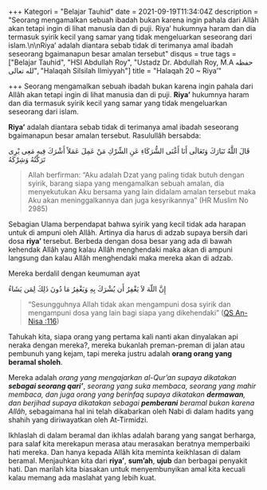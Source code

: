 +++
Kategori = "Belajar Tauhid"
date = 2021-09-19T11:34:04Z
description = "Seorang mengamalkan sebuah ibadah bukan karena ingin pahala dari Allâh akan tetapi ingin di lihat manusia dan di puji. Riya’ hukumnya haram dan dia termasuk syirik kecil yang samar yang tidak mengeluarkan seseorang dari islam.\n\nRiya’ adalah diantara sebab tidak di terimanya amal ibadah seseorang bgaimanapun besar amalan tersebut"
disqus = true
tags = ["Belajar Tauhid", "HSI Abdullah Roy", "Ustadz Dr. Abdullah Roy, M.A حفظه لله تعالى", "Halaqah Silsilah Ilmiyyah"]
title = "Halaqah 20 ~ Riya’"

+++
Seorang mengamalkan sebuah ibadah bukan karena ingin pahala dari Allâh akan tetapi ingin di lihat manusia dan di puji. **Riya’** hukumnya haram dan dia termasuk syirik kecil yang samar yang tidak mengeluarkan seseorang dari islam.

**Riya’** adalah diantara sebab tidak di terimanya amal ibadah seseorang bgaimanapun besar amalan tersebut. Rasulullâh bersabda:

قَالَ اللَّهُ تَبَارَكَ وَتَعَالَى أَنَا أَغْنَى الشُّرَكَاءِ عَنِ الشِّرْكِ مَنْ عَمِلَ عَمَلاً أَشْرَكَ فِيهِ مَعِى يْرِى تَرَكْتُهُ وَشِرْكَهُ

> Allah berfirman: “Aku adalah Dzat yang paling tidak butuh dengan syirik, barang siapa yang mengamalkan sebuah amalan, dia menyekutukan Aku bersama yang lain didalam amalan tersebut maka Aku akan meninggalkannya dan juga kesyrikannya” (HR Muslim No 2985)

Sebagian Ulama berpendapat bahwa syirik yang kecil tidak ada harapan untuk di ampuni oleh Allâh. Artinya dia harus di adzab supaya bersih dari dosa **riya’** tersebut. Berbeda dengan dosa besar yang ada di bawah kehendak Allâh yang kalau Allâh menghendaki maka akan di ampuni langsung dan kalau Allâh menghendaki maka mereka akan di adzab.

Mereka berdalil dengan keumuman ayat

إِنَّ اللّهَ لاَ يَغْفِرُ أَن يُشْرَكَ بِهِ وَيَغْفِرُ مَا دُونَ ذَلِكَ لِمَن يَشَاءُ

> “Sesungguhnya Allah tidak akan mengampuni dosa syirik dan mengampuni dosa yang lain bagi siapa yang dikehendaki” ([QS An-Nisa :116](https://quran.com/4:116?font=v1&translations=33 "QS An-Nisa 116"))

Tahukah kita, siapa orang yang pertama kali nanti akan dinyalakan api neraka dengan mereka?, mereka bukanlah preman-preman di jalan atau pembunuh yang kejam, tapi mereka justru adalah **orang orang yang beramal sholeh**.

Mereka adalah _orang yang mengajarkan al-Qur’an supaya dikatakan **sebagai seorang qari’**_, _seorang yang suka membaca, seorang yang mahir membaca, dan juga orang yang berinfaq supaya dikatakan **dermawan**, dan berjihad supaya dikatakan sebagai **pemberani** beramal bukan karena Allâh_, sebagaimana hal ini telah dikabarkan oleh Nabi di dalam hadits yang shahih yang diriwayatkan oleh At-Tirmidzi.

Ikhlaslah di dalam beramal dan ikhlas adalah barang yang sangat berharga, para salaf kita merekapun merasa atau merasakan beratnya memperbaiki hati mereka. Dan hanya kepada Allâh kita meminta keikhlasan di dalam beramal. Menjauhkan kita dari **riya’**, **sum’ah**, **ujub** dan berbagai penyakit hati. Dan marilah kita biasakan untuk menyembunyikan amal kita kecuali kalau memang ada maslahat yang lebih kuat.